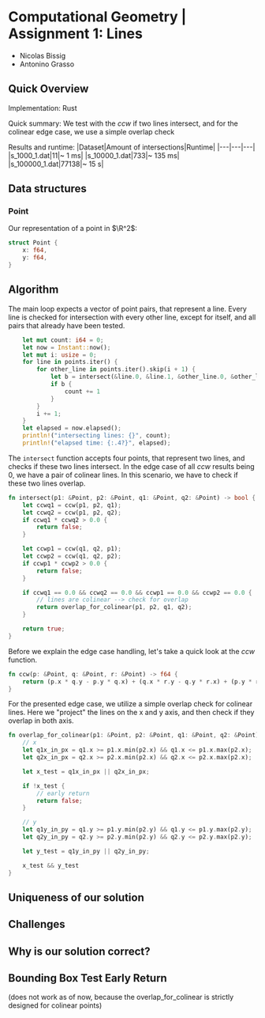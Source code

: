 # Computational Geometry | Assignment 1: Lines

- Nicolas Bissig
- Antonino Grasso

## Quick Overview

Implementation: Rust

Quick summary: We test with the $ccw$ if two lines intersect, and for the colinear edge case, we use a simple overlap check

Results and runtime:
|Dataset|Amount of intersections|Runtime|
|---|---|---|
|s_1000_1.dat|11|~ 1 ms|
|s_10000_1.dat|733|~ 135 ms|
|s_100000_1.dat|77138|~ 15 s|

## Data structures

### Point

Our representation of a point in $\R^2$:

```rs
struct Point {
    x: f64,
    y: f64,
}
```

## Algorithm

The main loop expects a vector of point pairs, that represent a line.
Every line is checked for intersection with every other line, except for itself, and all pairs that already have been tested.

```rs
    let mut count: i64 = 0;
    let now = Instant::now();
    let mut i: usize = 0;
    for line in points.iter() {
        for other_line in points.iter().skip(i + 1) {
            let b = intersect(&line.0, &line.1, &other_line.0, &other_line.1);
            if b {
                count += 1
            }
        }
        i += 1;
    }
    let elapsed = now.elapsed();
    println!("intersecting lines: {}", count);
    println!("elapsed time: {:.4?}", elapsed);
```

The `intersect` function accepts four points, that represent two lines, and checks if these two lines intersect.
In the edge case of all $ccw$ results being $0$, we have a pair of colinear lines.
In this scenario, we have to check if these two lines overlap.

```rs
fn intersect(p1: &Point, p2: &Point, q1: &Point, q2: &Point) -> bool {
    let ccwq1 = ccw(p1, p2, q1);
    let ccwq2 = ccw(p1, p2, q2);
    if ccwq1 * ccwq2 > 0.0 {
        return false;
    }

    let ccwp1 = ccw(q1, q2, p1);
    let ccwp2 = ccw(q1, q2, p2);
    if ccwp1 * ccwp2 > 0.0 {
        return false;
    }

    if ccwq1 == 0.0 && ccwq2 == 0.0 && ccwp1 == 0.0 && ccwp2 == 0.0 {
        // lines are colinear --> check for overlap
        return overlap_for_colinear(p1, p2, q1, q2);
    }

    return true;
}
```

Before we explain the edge case handling, let's take a quick look at the $ccw$ function.

```rs
fn ccw(p: &Point, q: &Point, r: &Point) -> f64 {
    return (p.x * q.y - p.y * q.x) + (q.x * r.y - q.y * r.x) + (p.y * r.x - p.x * r.y);
}
```

For the presented edge case, we utilize a simple overlap check for colinear lines.
Here we "project" the lines on the x and y axis, and then check if they overlap in both axis.

```rs
fn overlap_for_colinear(p1: &Point, p2: &Point, q1: &Point, q2: &Point) -> bool {
    // x
    let q1x_in_px = q1.x >= p1.x.min(p2.x) && q1.x <= p1.x.max(p2.x);
    let q2x_in_px = q2.x >= p2.x.min(p2.x) && q2.x <= p2.x.max(p2.x);

    let x_test = q1x_in_px || q2x_in_px;

    if !x_test {
        // early return
        return false;
    }

    // y
    let q1y_in_py = q1.y >= p1.y.min(p2.y) && q1.y <= p1.y.max(p2.y);
    let q2y_in_py = q2.y >= p2.y.min(p2.y) && q2.y <= p2.y.max(p2.y);

    let y_test = q1y_in_py || q2y_in_py;

    x_test && y_test
}
```

## Uniqueness of our solution

## Challenges

## Why is our solution correct?

## Bounding Box Test Early Return

(does not work as of now, because the overlap_for_colinear is strictly designed for colinear points)
